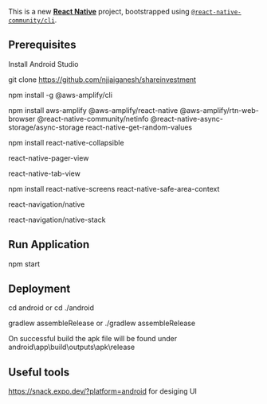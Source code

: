 This is a new [**React Native**](https://reactnative.dev) project, bootstrapped using [`@react-native-community/cli`](https://github.com/react-native-community/cli).

## Prerequisites

Install Android Studio 

git clone https://github.com/njjaiganesh/shareinvestment

npm install -g @aws-amplify/cli

npm install aws-amplify @aws-amplify/react-native @aws-amplify/rtn-web-browser @react-native-community/netinfo @react-native-async-storage/async-storage react-native-get-random-values

npm install react-native-collapsible

react-native-pager-view

react-native-tab-view

npm install react-native-screens react-native-safe-area-context

react-navigation/native

react-navigation/native-stack



## Run Application

npm start

## Deployment

cd android or cd ./android

gradlew assembleRelease or ./gradlew assembleRelease

On successful build the apk file will be found under android\app\build\outputs\apk\release

## Useful tools
https://snack.expo.dev/?platform=android for desiging UI
